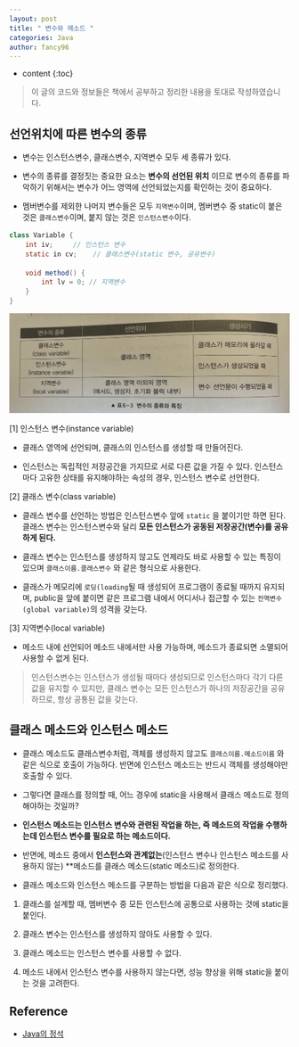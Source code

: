 ```yaml
---
layout: post
title: " 변수와 메소드 "
categories: Java
author: fancy96
---
```

* content
{:toc}

> 이 글의 코드와 정보들은 책에서 공부하고 정리한 내용을 토대로 작성하였습니다.

## 선언위치에 따른 변수의 종류

* 변수는 인스턴스변수, 클래스변수, 지역변수 모두 세 종류가 있다.

* 변수의 종류를 결정짓는 중요한 요소는 **변수의 선언된 위치** 이므로 변수의 종류를 파악하기 위해서는 변수가 어느 영역에 선언되었는지를 확인하는 것이 중요하다.

* 멤버변수를 제외한 나머지 변수들은 모두 `지역변수`이며, 멤버변수 중 static이 붙은 것은 `클래스변수`이며, 붙지 않는 것은 `인스턴스변수`이다.

```java
class Variable {
    int iv;     // 인스턴스 변수
    static in cv;    // 클래스변수(static 변수, 공유변수)
    
    void method() {
        int lv = 0; // 지역변수
    }
}
```

![](/assets/img/java/variable-and-method.png)

[1] 인스턴스 변수(instance variable)

* 클래스 영역에 선언되며, 클래스의 인스턴스를 생성할 때 만들어진다.

* 인스턴스는 독립적인 저장공간을 가지므로 서로 다른 값을 가질 수 있다. 인스턴스마다 고유한 상태를 유지해야하는 속성의 경우, 인스턴스 변수로 선언한다.

[2] 클래스 변수(class variable)

* 클래스 변수를 선언하는 방법은 인스턴스변수 앞에 `static` 을 붙이기만 하면 된다. 클래스 변수는 인스턴스변수와 달리 **모든 인스턴스가 공동된 저장공간(변수)를 공유하게 된다.**

* 클래스 변수는 인스턴스를 생성하지 않고도 언제라도 바로 사용할 수 있는 특징이 있으며 `클래스이름.클래스변수` 와 같은 형식으로 사용한다.

* 클래스가 메모리에 `로딩(loading`될 때 생성되어 프로그램이 종료될 때까지 유지되며, public을 앞에 붙이면 같은 프로그램 내에서 어디서나 접근할 수 있는 `전역변수(global variable)`의 성격을 갖는다.

[3] 지역변수(local variable)

* 메소드 내에 선언되어 메소드 내에서만 사용 가능하며, 메소드가 종료되면 소멸되어 사용할 수 없게 된다.

> 인스턴스변수는 인스턴스가 생성될 때마다 생성되므로 인스턴스마다 각기 다른 값을 유지할 수 있지만, 클래스 변수는 모든 인스턴스가 하나의 저장공간을 공유하므로, 항상 공통된 값을 갖는다.

## 클래스 메소드와 인스턴스 메소드

* 클래스 메소드도 클래스변수처럼, 객체를 생성하지 않고도 `클래스이름.메소드이름` 와 같은 식으로 호출이 가능하다. 반면에 인스턴스 메소드는 반드시 객체를 생성해야만 호출할 수 있다.

* 그렇다면 클래스를 정의할 때, 어느 경우에 static을 사용해서 클래스 메소드로 정의해야하는 것일까?

* **인스턴스 메소드는 인스턴스 변수와 관련된 작업을 하는, 즉 메소드의 작업을 수행하는데 인스턴스 변수를 필요로 하는 메소드이다.**

* 반면에, 메소드 중에서 **인스턴스와 관계없는**(인스턴스 변수나 인스턴스 메소드를 사용하지 않는) **메소드를 클래스 메소드(static 메소드)로 정의한다.

* 클래스 메소드와 인스턴스 메소드를 구분하는 방법을 다음과 같은 식으로 정리했다.

1. 클래스를 설계할 때, 멤버변수 중 모든 인스턴스에 공통으로 사용하는 것에 static을 붙인다.

2. 클래스 변수는 인스턴스를 생성하지 않아도 사용할 수 있다.

3. 클래스 메소드는 인스턴스 변수를 사용할 수 없다.

4. 메소드 내에서 인스턴스 변수를 사용하지 않는다면, 성능 향상을 위해 static을 붙이는 것을 고려한다.

## Reference

* [Java의 정석](http://www.yes24.com/Product/Goods/24259565)